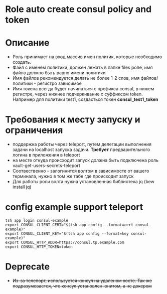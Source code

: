 # Role auto create consul policy and token

# Описание
* Роль принимает на вход массив имен политик, которые необходимо создать.
* Файл с именем политики, должен лежать в папке files роле, имя файла должно быть равно имени политики
* Имя файлов рекомендуется делать не более 1-2 слов, имя файлов/политики - регистро зависимое
* Имя токена всегда будет начинаться с префикса consul, в нижем регистре, через нижнее подчеркивание с суффиксом token. Например для политики test1, создасться  токен **consul_test1_token**

# Требования к месту запуску и ограничения
* поддержка работы через teleport, путем делегации выполнения задачи на localhost запуска задачи. **Требует** предварительного логина в приложения в teleport
* на месте откуда происходит запуск должна быть подключена роль vault-get-users-secrets-teleport
* Соотвественно - залогинится волтом в зависимосте от вашего терминала, нужно в том же табе где происходит запуск
* Для работы роли волта нужна установленная библиотека jq (bew install jq)

# config example support teleport
```commandline
tsh app login consul-example
export CONSUL_CLIENT_CERT="$(tsh app config --format=cert consul-example)"
export CONSUL_CLIENT_KEY="$(tsh app config --format=key consul-example)"
export CONSUL_HTTP_ADDR=https://consul.tp.example.com
export CONSUL_HTTP_TOKEN=token
```

# Deprecate
* ~~Из-за телепорт, используется консул на удаленом хосте. Так же подразумевается, что консул установлен юнитом, а не докером~~